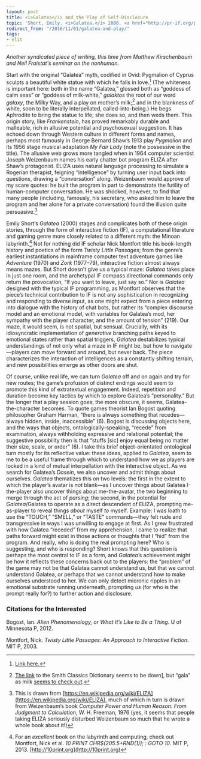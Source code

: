 ```yaml
---
layout: post
title: <i>Galatea</i> and the Play of Self-Disclosure
topic: 'Short, Emily. <i>Galatea.</i> 2000. <a href="http://pr-if.org/play/galatea/">pr-if.org/play/galatea/</a>.'
redirect_from: "/2016/11/01/galatea-and-play/"
tags:
- elit
---
```


*Another syndicated piece of writing, this time from Matthew Kirschenbaum and Neil Fraistat's seminar on the nonhuman.*

Start with the original “Galatea” myth, codified in Ovid: Pygmalion of Cyprus sculpts a beautiful white statue with which he falls in love.[^1] (The whiteness is important here: both in the name “Galatea,” glossed both as “goddess of calm seas” or “goddess of milk-white,” *galaktos* the root of our word *galaxy*, the Milky Way, and a play on mother’s milk;[^2] and in the blankness of white, soon to be literally interpellated, called-into-being.) He begs Aphrodite to bring the statue to life; she does so, and then weds them. This origin story, like *Frankenstein*, has proved remarkably durable and malleable, rich in allusive potential and psychosexual suggestion. It has echoed down through Western culture in different forms and names, perhaps most famously in George Bernard Shaw’s 1913 play *Pygmalion* and its 1956 stage musical adaptation *My Fair Lady* (note the possessive in the title). The allusive web grows more tangled when in 1964 computer scientist Joseph Weizenbaum names his early chatter bot program ELIZA after Shaw’s protagonist. ELIZA uses natural language processing to simulate a Rogerian therapist, feigning “intelligence” by turning user input back into questions, drawing a “conversation” along. Weizenbaum would approve of my scare quotes: he built the program in part to demonstrate the futility of human-computer conversation. He was shocked, however, to find that many people (including, famously, his secretary, who asked him to leave the program and her alone for a private conversation) found the illusion quite persuasive.[^3]

Emily Short’s *Galatea* (2000) stages and complicates both of these origin stories, through the form of interactive fiction (IF), a computational literature and gaming genre more closely related to a different myth: the Minoan labyrinth.[^4] Not for nothing did IF scholar Nick Montfort title his book-length history and poetics of the form *Twisty Little Passages*; from the genre’s earliest instantiations in mainframe computer text adventure games like *Adventure* (1970) and *Zork* (1977–79), interactive fiction almost always means mazes. But Short doesn’t give us a typical maze: *Galatea* takes place in just one room, and the archetypal IF compass directional commands only return the provocation, “If you want to leave, just say so.” Nor is *Galatea* designed with the typical IF programming, as Montfort observes that the piece’s technical contribution to IF is not any sophistication in recognizing and responding to diverse input, as one might expect from a piece entering into dialogue with the history of chat bots, but rather its “complex discourse model and an emotional model, with variables for Galatea’s mod, her sympathy with the player character, and the amount of tension” (219). Our maze, it would seem, is not spatial, but sensual. Crucially, with its idiosyncratic implementation of *generative* branching paths keyed to emotional states rather than spatial triggers, *Galatea* destabilizes typical understandings of not only what a maze in IF might be, but how to navigate—players can move forward and around, but never back. The piece characterizes the interaction of intelligences as a constantly shifting terrain, and new possibilities emerge as other doors are shut.

Of course, unlike real life, we can turn *Galatea* off and on again and try for new routes; the game’s profusion of distinct endings would seem to promote this kind of extratextual engagement. Indeed, repetition and duration become key tactics by which to explore Galatea’s “personality.” But the longer that a play session goes, the more obscure, it seems, Galatea-the-character becomes. To quote games theorist Ian Bogost quoting philosopher Graham Harman, “there is always something that recedes—always hidden, inside, inaccessible” (6). Bogost is discussing objects here, and the ways that objects, ontologically-speaking, “recede” from examination, always withholding expressive and relational potential; the suggestive possibility then is that “stuffs [sic] enjoy equal being no matter their size, scale, or order” (6). I take this brief object-orientated ontological turn mostly for its reflective value: these ideas, applied to *Galatea*, seem to me to be a useful frame through which to understand how we as players are locked in a kind of mutual interpellation with the interactive object. As we search for Galatea’s *Dasein*, we also uncover and admit things about ourselves. *Galatea* thematizes this on two levels: the first in the extent to which the player’s avatar is *not* blank—as I uncover things about Galatea I-the-player also uncover things about me-the-avatar, the two beginning to merge through the act of *parsing*; the second, in the potential for *Galatea*/Galatea to operate as a direct descendent of ELIZA, prompting me-as-player to reveal things *about* myself *to* myself. Example: I was loath to use the “TOUCH,” “SMELL,” or “TASTE” commands—they felt rude and transgressive in ways I was unwilling to engage at first. As I grew frustrated with how Galatea “receded” from my apprehension, I came to realize that paths forward might exist in those actions or thoughts that I “hid” from the program. And really, who is doing the real prompting here? Who is suggesting, and who is responding? Short knows that this question is perhaps the most central to IF as a form, and *Galatea*’s achievement might be how it reflects these concerns back out to the players: the “problem” of the game may not be that Galatea cannot understand us, but that we cannot understand Galatea, or perhaps that we cannot understand how to make ourselves understood to her. We can only detect micronic ripples in an emotional substrate running underneath, prompting *us* (for who is the prompt really for?) to further action and disclosure.

[^1]: [Link here.](http://www.poetryintranslation.com/PITBR/Latin/Metamorph10.htm#anchor_Toc64105570)
[^2]: [The link](https://en.wikipedia.org/wiki/Galatea_(mythology)#cite_ref-1) to the Smith Classics Dictionary seems to be down], but “gala” as milk [seems to check out](https://en.wiktionary.org/wiki/γάλα#Greek).
[^3]: This is drawn from [https://en.wikipedia.org/wiki/ELIZA](https://en.wikipedia.org/wiki/ELIZA), much of which in turn is drawn from Weizenbaum’s book *Computer Power and Human Reason: From Judgment to Calculation*, W. H. Freeman, 1976 (yes, it seems that people taking ELIZA seriously disturbed Weizenbaum so much that he wrote a whole book about it!)
[^4]: For an *excellent* book on the labyrinth and computing, check out Montfort, Nick et al. *10 PRINT CHR$(205.5+RND(1)); : GOTO 10*. MIT P, 2013. [http://10print.org](http://10print.org)

### Citations for the Interested

Bogost, Ian. *Alien Phenomenology, or What It’s Like to Be a Thing*. U of Minnesota P, 2012.

Montfort, Nick. *Twisty Little Passages: An Approach to Interactive Fiction*. MIT P, 2003.
